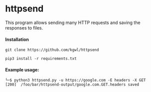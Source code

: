 # httpsend

This program allows sending many HTTP requests and saving the responses to files.

#### Installation

```
git clone https://github.com/kgwl/httpsend

pip3 install -r requirements.txt
```

#### Example usage:
```
└─$ python3 httpsend.py -u https://google.com -E headers -X GET
[200]  /foo/bar/httpsend-output/google.com.GET.headers saved
```
